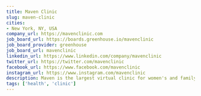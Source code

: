 ```yaml
---
title: Maven Clinic
slug: maven-clinic
cities:
- New York, NY, USA
company_url: https://mavenclinic.com
job_board_url: https://boards.greenhouse.io/mavenclinic
job_board_provider: greenhouse
job_board_url: mavenclinic
linkedin_url: https://www.linkedin.com/company/mavenclinic
twitter_url: https://twitter.com/mavenclinic
facebook_url: https://www.facebook.com/mavenclinic
instagram_url: https://www.instagram.com/mavenclinic
description: Maven is the largest virtual clinic for women's and family health, offering continuous, holistic care for fertility, pregnancy and parenting
tags: ['health', 'clinic']
---
```

